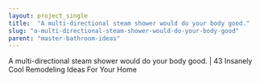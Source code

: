 ```yaml
---
layout: project_single
title:  "A multi-directional steam shower would do your body good."
slug: "a-multi-directional-steam-shower-would-do-your-body-good"
parent: "master-bathroom-ideas"
---
```

A multi-directional steam shower would do your body good. | 43 Insanely Cool Remodeling Ideas For Your Home
